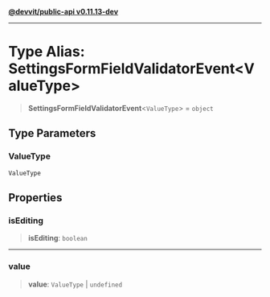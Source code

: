 [**@devvit/public-api v0.11.13-dev**](../README.md)

---

# Type Alias: SettingsFormFieldValidatorEvent\<ValueType\>

> **SettingsFormFieldValidatorEvent**\<`ValueType`\> = `object`

## Type Parameters

### ValueType

`ValueType`

## Properties

<a id="isediting"></a>

### isEditing

> **isEditing**: `boolean`

---

<a id="value"></a>

### value

> **value**: `ValueType` \| `undefined`
